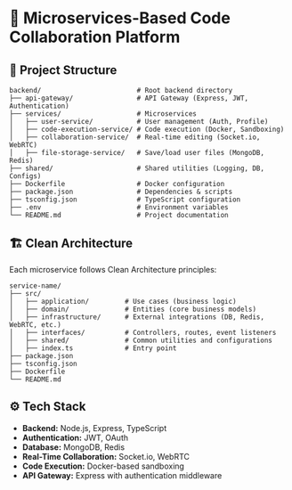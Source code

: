 # 🚀 Microservices-Based Code Collaboration Platform

## 📂 Project Structure
```
backend/                        # Root backend directory
├── api-gateway/                # API Gateway (Express, JWT, Authentication)
├── services/                   # Microservices
│   ├── user-service/           # User management (Auth, Profile)
│   ├── code-execution-service/ # Code execution (Docker, Sandboxing)
│   ├── collaboration-service/  # Real-time editing (Socket.io, WebRTC)
│   ├── file-storage-service/   # Save/load user files (MongoDB, Redis)
├── shared/                     # Shared utilities (Logging, DB, Configs)
├── Dockerfile                  # Docker configuration
├── package.json                # Dependencies & scripts
├── tsconfig.json               # TypeScript configuration
├── .env                        # Environment variables
└── README.md                   # Project documentation
```

## 🏗️ Clean Architecture
Each microservice follows Clean Architecture principles:
```
service-name/
├── src/
│   ├── application/         # Use cases (business logic)
│   ├── domain/              # Entities (core business models)
│   ├── infrastructure/      # External integrations (DB, Redis, WebRTC, etc.)
│   ├── interfaces/          # Controllers, routes, event listeners
│   ├── shared/              # Common utilities and configurations
│   ├── index.ts             # Entry point
├── package.json
├── tsconfig.json
├── Dockerfile
└── README.md
```

## ⚙️ Tech Stack
- **Backend:** Node.js, Express, TypeScript
- **Authentication:** JWT, OAuth
- **Database:** MongoDB, Redis
- **Real-Time Collaboration:** Socket.io, WebRTC
- **Code Execution:** Docker-based sandboxing
- **API Gateway:** Express with authentication middleware

